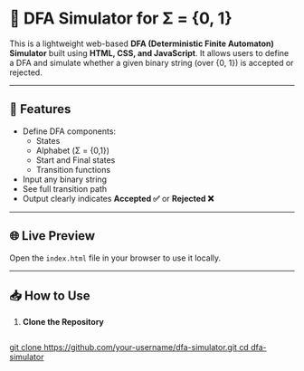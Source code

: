 # 🔄 DFA Simulator for Σ = {0, 1}

This is a lightweight web-based **DFA (Deterministic Finite Automaton) Simulator** built using **HTML, CSS, and JavaScript**. It allows users to define a DFA and simulate whether a given binary string (over {0, 1}) is accepted or rejected.

---

## 🚀 Features

- Define DFA components:
  - States
  - Alphabet (Σ = {0,1})
  - Start and Final states
  - Transition functions
- Input any binary string
- See full transition path
- Output clearly indicates **Accepted ✅** or **Rejected ❌**

---

## 🌐 Live Preview

Open the `index.html` file in your browser to use it locally.

---

## 📥 How to Use

1. **Clone the Repository**
   ```bash
[   git clone https://github.com/your-username/dfa-simulator.git
   cd dfa-simulator](https://github.com/RehanDurraniCodes/DFA-Simulator.git)
